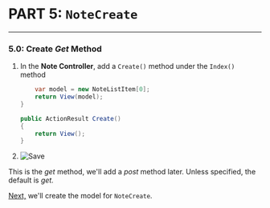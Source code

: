 # PART 5: `NoteCreate`
---
### 5.0: Create *Get* Method
1. In the **Note Controller**, add a `Create()` method under the `Index()` method

    ```cs
        var model = new NoteListItem[0];
        return View(model);
    }

    public ActionResult Create()
    {
        return View();
    }
    ```
2. ![Save](/assets/font-awesome-save.png)

This is the *get* method, we'll add a *post* method later. Unless specified, the default is *get.*

[Next,](5.1-NoteCreateModel.md) we'll create the model for `NoteCreate`.